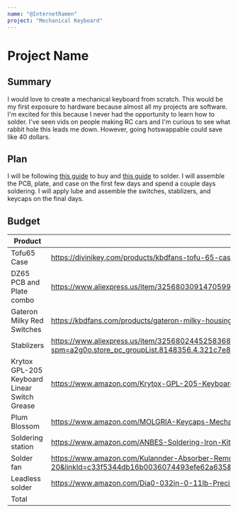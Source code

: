 ```yaml
---
name: "@InternetRamen"
project: "Mechanical Keyboard"
---
```


# Project Name

## Summary

I would love to create a mechanical keyboard from scratch. This would be my first exposure to hardware because almost all my projects are software. I'm excited for this because I never had the opportunity to learn how to solder. I've seen vids on people making RC cars and I'm curious to see what rabbit hole this leads me down. However, going hotswappable could save like 40 dollars. 

## Plan

I will be following [this guide](https://www.youtube.com/watch?v=xzWm40Tq4F4) to buy and [this guide](https://www.youtube.com/watch?v=d4ujz-noZKk) to solder.
I will assemble the PCB, plate, and case on the first few days and spend a couple days soldering. I will apply lube and assemble the switches, stablizers, and keycaps on the final days.


## Budget

| Product         | Supplier/Link                         | Cost   |
| --------------- | ------------------------------------- | ------ |
| Tofu65 Case   | https://divinikey.com/products/kbdfans-tofu-65-case?variant=32332306120769 | $109.00  |
| DZ65 PCB and Plate combo | https://www.aliexpress.us/item/3256803091470599.html?gatewayAdapt=glo2usa4itemAdapt&_randl_shipto=US  | $68.00 |
| Gateron Milky Red Switches | https://kbdfans.com/products/gateron-milky-housing-red-linear-switches  | $11.25 |
| Stablizers  | https://www.aliexpress.us/item/3256802445258368.html?spm=a2g0o.store_pc_groupList.8148356.4.321c7e8eX2ndI6&pdp_npi=2%40dis%21USD%21US%20%249.90%21US%20%245.90%21%21%21%21%21%402101e9d316715834358558589e6a3f%2112000021480597457%21sh&gatewayAdapt=glo2usa&_randl_shipto=US  | $1.90 |
| Krytox GPL-205 Keyboard Linear Switch Grease  | https://www.amazon.com/Krytox-GPL-205-Keyboard-Linear-Switch/dp/B09QJ8M66J/ref=sr_1_3?crid=3FGD9JECR3R84&keywords=krytox+205g0&qid=1671504814&s=electronics&sprefix=krytox+205G0%2Celectronics%2C159&sr=1-3 | $14.99 |
| Plum Blossom   | https://www.amazon.com/MOLGRIA-Keycaps-Mechanical-Keyboard-Japanese/dp/B09B3668H9/ref=sr_1_11?crid=3BPEQRWSN0JB6&keywords=keycaps&qid=1671583073&s=electronics&sprefix=keycaps%2Celectronics%2C77&sr=1-11&th=1                                       | $28.99 |
| Soldering station | https://www.amazon.com/ANBES-Soldering-Iron-Kit-Electronics/dp/B06XZ31W3M?dchild=1&keywords=anders+solder&qid=1633499973&sr=8-6&linkCode=sl1&tag=btu017-20&linkId=aee5b925237d5d712839fc04d41df393&language=en_US&ref_=as_li_ss_tl | $19.00
| Solder fan | https://www.amazon.com/Kulannder-Absorber-Remover-Extrator-Prevention/dp/B0711LFYJ1?dchild=1&keywords=soldering%2Bfan&qid=1633499935&sr=8-7&linkCode=sl1&tag=btu017-20&linkId=c33f5344db16b0036074493efe62a635&language=en_US&ref_=as_li_ss_tl&th=1 | $22.99
| Leadless solder | https://www.amazon.com/Dia0-032in-0-11lb-Precision-Electronics-Soldering/dp/B07Q167J98/ref=sr_1_6?crid=11TT842KK5X69&keywords=leadless+solder&qid=1671586624&sprefix=leadless+solde%2Caps%2C77&sr=8-6 | $7.99
| Total           |                                       | $284.02 |
